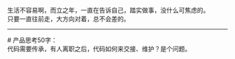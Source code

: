 生活不容易啊，而立之年，一直在告诉自己，踏实做事，没什么可焦虑的。     
只要一直往前走，大方向对着，总不会差的。

------

\# 产品思考50字：    
代码需要传承，有人离职之后，代码如何来交接、维护？是个问题。



